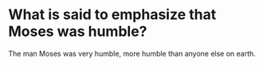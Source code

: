 # What is said to emphasize that Moses was humble?

The man Moses was very humble, more humble than anyone else on earth.
